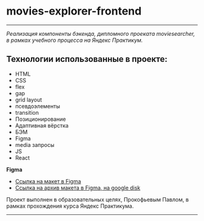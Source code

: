 # movies-explorer-frontend

***
_Реализация компоненты бэкенда, дипломного проеката moviesearcher, в рамках учебного процесса на Яндекс Практикум._

## __Технологии использованные в проекте:__

* HTML
* CSS
* flex
* gap
* grid layout
* псевдоэлементы
* transition
* Позиционирование
* Адаптивная вёрстка
* БЭМ
* Figma
* media запросы
* JS
* React

**Figma**

* [Ссылка на макет в Figma](https://www.figma.com/file/e41nxzG2fTnRBUf3DWrPGk/Diploma-(Copy)?type=design&node-id=932-3886&mode=design&t=qmzjEU3T2NT1HTF8-0)
* [Ссылка на архив макета в Figma, на google disk](https://drive.google.com/drive/folders/1mRYxwEgqXrIRCFJaqfqWfk1Odyjv2on6?usp=sharing)

Проект выполнен в образовательных целях, Прокофьевым Павлом,
в рамках прохождения курса Яндекс Практикума.

***